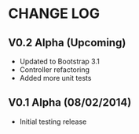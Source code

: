 CHANGE LOG
==========


## V0.2 Alpha (Upcoming)

* Updated to Bootstrap 3.1
* Controller refactoring
* Added more unit tests


## V0.1 Alpha (08/02/2014)

* Initial testing release
